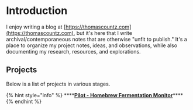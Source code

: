 # Introduction

I enjoy writing a blog at [https://thomascountz.com](https://thomascountz.com), but it's here that I write archival/contemporaneous notes that are otherwise "unfit to publish." It's a place to organize my project notes, ideas, and observations, while also documenting my research, resources, and explorations.

## Projects

Below is a list of projects in various stages. 

{% hint style="info" %}
\*\*\*\*[**Pilot - Homebrew Fermentation Monitor**](pilot.md)\*\*\*\*
{% endhint %}

